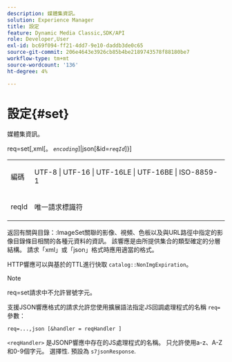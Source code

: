 ```yaml
---
description: 媒體集資訊。
solution: Experience Manager
title: 設定
feature: Dynamic Media Classic,SDK/API
role: Developer,User
exl-id: bc69f094-ff21-4dd7-9e10-daddb3de0c65
source-git-commit: 206e4643e3926cb85b4be2189743578f88180be7
workflow-type: tm+mt
source-wordcount: '136'
ht-degree: 4%

---
```


# 設定{#set}

媒體集資訊。

req=set[,xml[。 *`encoding`*]|json[&amp;id=*`reqId`*]}]

<table id="simpletable_02C955F4EBAD4251A728F0FC68F432B5"> 
 <tr class="strow"> 
  <td class="stentry"> <p><span class="varname"> 編碼</span> </p> </td> 
  <td class="stentry"> <p><span class="codeph"> UTF-8 | UTF-16 | UTF-16LE | UTF-16BE | ISO-8859-1</span> </p></td> 
 </tr> 
 <tr class="strow"> 
  <td class="stentry"> <p><span class="varname"> reqId</span> </p></td> 
  <td class="stentry"> <p>唯一請求標識符 </p></td> 
 </tr> 
</table>

返回有關與目錄：:ImageSet關聯的影像、視頻、色板以及與URL路徑中指定的影像目錄條目相關的各種元資料的資訊。 該響應是由所提供集合的類型確定的分層結構。 請求「xml」或「json」格式時應用適當的格式。

HTTP響應可以與基於的TTL進行快取 `catalog::NonImgExpiration`。

>[!NOTE]
>
>req=set請求中不允許冒號字元。

支援JSON響應格式的請求允許您使用擴展語法指定JS回調處理程式的名稱 `req=` 參數：

`req=...,json [&handler = reqHandler ]`

`<reqHandler>` 是JSONP響應中存在的JS處理程式的名稱。 只允許使用a-z、A-Z和0-9個字元。 選擇性. 預設為 `s7jsonResponse`.
